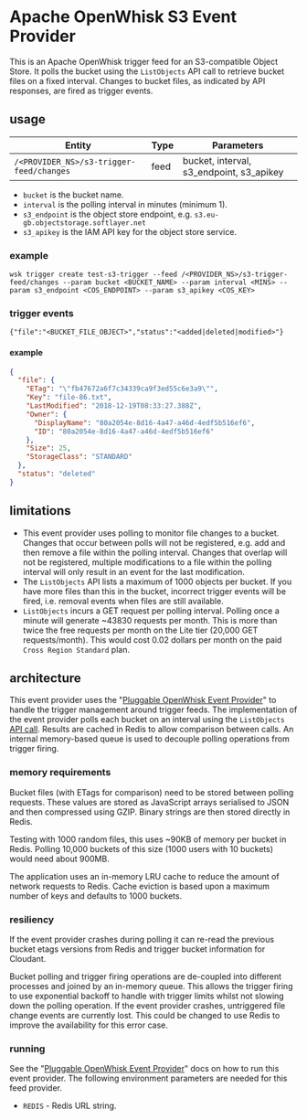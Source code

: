 # Apache OpenWhisk S3 Event Provider

This is an Apache OpenWhisk trigger feed for an S3-compatible Object Store. It polls the bucket using the `ListObjects` API call to retrieve bucket files on a fixed interval. Changes to bucket files, as indicated by API responses, are fired as trigger events.

## usage

| Entity                                   | Type | Parameters                               |
| ---------------------------------------- | ---- | ---------------------------------------- |
| `/<PROVIDER_NS>/s3-trigger-feed/changes` | feed | bucket, interval, s3_endpoint, s3_apikey |

- `bucket` is the bucket name.
- `interval` is the polling interval in minutes (minimum 1).
- `s3_endpoint` is the object store endpoint, e.g. `s3.eu-gb.objectstorage.softlayer.net`
- `s3_apikey` is the IAM API key for the object store service.

### example

```
wsk trigger create test-s3-trigger --feed /<PROVIDER_NS>/s3-trigger-feed/changes --param bucket <BUCKET_NAME> --param interval <MINS> --param s3_endpoint <COS_ENDPOINT> --param s3_apikey <COS_KEY>
```

### trigger events

```
{"file":"<BUCKET_FILE_OBJECT>","status":"<added|deleted|modified>"}
```

#### example

```json
{
  "file": {
    "ETag": "\"fb47672a6f7c34339ca9f3ed55c6e3a9\"",
    "Key": "file-86.txt",
    "LastModified": "2018-12-19T08:33:27.388Z",
    "Owner": {
      "DisplayName": "80a2054e-8d16-4a47-a46d-4edf5b516ef6",
      "ID": "80a2054e-8d16-4a47-a46d-4edf5b516ef6"
    },
    "Size": 25,
    "StorageClass": "STANDARD"
  },
  "status": "deleted"
}
```

## limitations

- This event provider uses polling to monitor file changes to a bucket. Changes that occur between polls will not be registered, e.g. add and then remove a file within the polling interval. Changes that overlap will not be registered, multiple modifications to a file within the polling interval will only result in an event for the last modification.
- The `ListObjects` API lists a maximum of 1000 objects per bucket. If you have more files than this in the bucket, incorrect trigger events will be fired, i.e. removal events when files are still available.
- `ListObjects` incurs a GET request per polling interval. Polling once a minute will generate ~43830 requests per month. This is more than twice the free requests per month on the Lite tier (20,000 GET requests/month). This would cost 0.02 dollars per month on the paid `Cross Region Standard` plan.

## architecture

This event provider uses the "[Pluggable OpenWhisk Event Provider](https://github.com/jthomas/openwhisk-pluggable-event-provider)" to handle the trigger management around trigger feeds. The implementation of the event provider polls each bucket on an interval using the `ListObjects` [API call](https://docs.aws.amazon.com/AmazonS3/latest/API/v2-RESTBucketGET.html). Results are cached in Redis to allow comparison between calls. An internal memory-based queue is used to decouple polling operations from trigger firing.

### memory requirements

Bucket files (with ETags for comparison) need to be stored between polling requests. These values are stored as JavaScript arrays serialised to JSON and then compressed using GZIP. Binary strings are then stored directly in Redis.

Testing with 1000 random files, this uses ~90KB of memory per bucket in Redis. Polling 10,000 buckets of this size (1000 users with 10 buckets) would need about 900MB.

The application uses an in-memory LRU cache to reduce the amount of network requests to Redis. Cache eviction is based upon a maximum number of keys and defaults to 1000 buckets.

### resiliency

If the event provider crashes during polling it can re-read the previous bucket etags versions from Redis and trigger bucket information for Cloudant.

Bucket polling and trigger firing operations are de-coupled into different processes and joined by an in-memory queue. This allows the trigger firing to use exponential backoff to handle with trigger limits whilst not slowing down the polling operation. If the event provider crashes, untriggered file change events are currently lost. This could be changed to use Redis to improve the availability for this error case.

### running

See the "[Pluggable OpenWhisk Event Provider](https://github.ibm.com/thomas6/openwhisk-pluggable-provider)" docs on how to run this event provider. The following environment parameters are needed for this feed provider.

- `REDIS` - Redis URL string.

